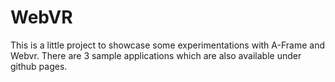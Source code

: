 # WebVR
This is a little project to showcase some experimentations with A-Frame and Webvr.
There are 3 sample applications which are also available under github pages.
